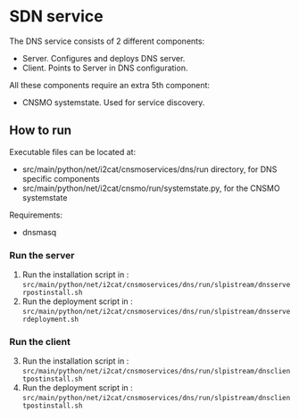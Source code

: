 # SDN service

The DNS service consists of 2 different components:
* Server. Configures and deploys DNS server.
* Client. Points to Server in DNS configuration.

All these components require an extra 5th component:
* CNSMO systemstate. Used for service discovery.

## How to run

Executable files can be located at:
* src/main/python/net/i2cat/cnsmoservices/dns/run directory, for DNS specific components
* src/main/python/net/i2cat/cnsmo/run/systemstate.py, for the CNSMO systemstate

Requirements:
* dnsmasq


### Run the server
1. Run the installation script in :  ```src/main/python/net/i2cat/cnsmoservices/dns/run/slpistream/dnsserverpostinstall.sh ```
2. Run the deployment script in :  ```src/main/python/net/i2cat/cnsmoservices/dns/run/slpistream/dnsserverdeployment.sh ```

### Run the client
3. Run the installation script in :  ```src/main/python/net/i2cat/cnsmoservices/dns/run/slpistream/dnsclientpostinstall.sh ```
4. Run the deployment script in :  ```src/main/python/net/i2cat/cnsmoservices/dns/run/slpistream/dnsclientpostinstall.sh ```

